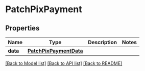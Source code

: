 # PatchPixPayment

## Properties
Name | Type | Description | Notes
------------ | ------------- | ------------- | -------------
**data** | [**PatchPixPaymentData**](PatchPixPaymentData.md) |  | 

[[Back to Model list]](../README.md#documentation-for-models) [[Back to API list]](../README.md#documentation-for-api-endpoints) [[Back to README]](../README.md)

